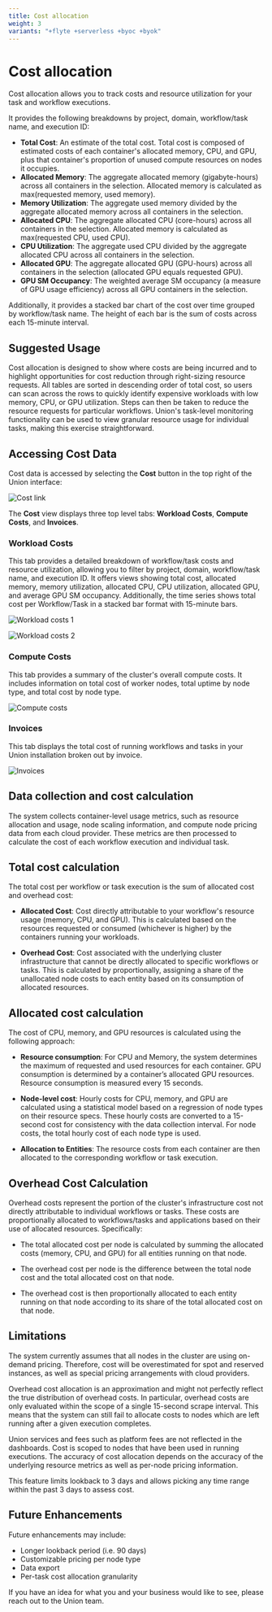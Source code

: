 ```yaml
---
title: Cost allocation
weight: 3
variants: "+flyte +serverless +byoc +byok"
---
```


# Cost allocation

Cost allocation allows you to track costs and resource utilization for your task and workflow executions.

It provides the following breakdowns by project, domain, workflow/task name, and execution ID:

* **Total Cost**: An estimate of the total cost. Total cost is composed of estimated costs of each container's allocated memory, CPU, and GPU, plus that container's proportion of unused compute resources on nodes it occupies.
* **Allocated Memory**: The aggregate allocated memory (gigabyte-hours) across all containers in the selection. Allocated memory is calculated as max(requested memory, used memory).
* **Memory Utilization**: The aggregate used memory divided by the aggregate allocated memory across all containers in the selection.
* **Allocated CPU**: The aggregate allocated CPU (core-hours) across all containers in the selection. Allocated memory is calculated as max(requested CPU, used CPU).
* **CPU Utilization**: The aggregate used CPU divided by the aggregate allocated CPU across all containers in the selection.
* **Allocated GPU**: The aggregate allocated GPU (GPU-hours) across all containers in the selection (allocated GPU equals requested GPU).
* **GPU SM Occupancy**: The weighted average SM occupancy (a measure of GPU usage efficiency) across all GPU containers in the selection.

Additionally, it provides a stacked bar chart of the cost over time grouped by workflow/task name.
The height of each bar is the sum of costs across each 15-minute interval.

## Suggested Usage

Cost allocation is designed to show where costs are being incurred and to highlight opportunities for cost reduction through right-sizing resource requests. All tables are sorted in descending order of total cost, so users can scan across the rows to quickly identify expensive workloads with low memory, CPU, or GPU utilization. Steps can then be taken to reduce the resource requests for particular workflows. Union's task-level monitoring functionality can be used to view granular resource usage for individual tasks, making this exercise straightforward.

## Accessing Cost Data

Cost data is accessed by selecting the **Cost** button in the top right of the Union interface:

![Cost link](/_static/images/user-guide/administration/cost-allocation/cost-link.png)

The **Cost** view displays three top level tabs: **Workload Costs**, **Compute Costs**, and **Invoices**.

### Workload Costs

This tab provides a detailed breakdown of workflow/task costs and resource utilization, allowing you to filter by project, domain, workflow/task name, and execution ID.
It offers views showing total cost, allocated memory, memory utilization, allocated CPU, CPU utilization, allocated GPU, and average GPU SM occupancy.
Additionally, the time series shows total cost per Workflow/Task in a stacked bar format with 15-minute bars.

![Workload costs 1](/_static/images/user-guide/administration/cost-allocation/workload-costs-1.png)

![Workload costs 2](/_static/images/user-guide/administration/cost-allocation/workload-costs-2.png)

### Compute Costs

This tab provides a summary of the cluster's overall compute costs.
It includes information on total cost of worker nodes, total uptime by node type, and total cost by node type.

![Compute costs](/_static/images/user-guide/administration/cost-allocation/compute-costs.png)

### Invoices

This tab displays the total cost of running workflows and tasks in your Union installation broken out by invoice.

![Invoices](/_static/images/user-guide/administration/cost-allocation/invoices.png)

## Data collection and cost calculation

The system collects container-level usage metrics, such as resource allocation and usage, node scaling information, and compute node pricing data from each cloud provider.
These metrics are then processed to calculate the cost of each workflow execution and individual task.

## Total cost calculation

 The total cost per workflow or task execution is the sum of allocated cost and overhead cost:

  * **Allocated Cost**: Cost directly attributable to your workflow's resource usage (memory, CPU, and GPU).
    This is calculated based on the resources requested or consumed (whichever is higher) by the containers running your workloads.

  * **Overhead Cost**: Cost associated with the underlying cluster infrastructure that cannot be directly allocated to specific workflows or tasks.
    This is calculated by proportionally, assigning a share of the unallocated node costs to each entity based on its consumption of allocated resources.

## Allocated cost calculation

The cost of CPU, memory, and GPU resources is calculated using the following approach:

* **Resource consumption**: For CPU and Memory, the system determines the maximum of requested and used resources for each container.
GPU consumption is determined by a container’s allocated GPU resources.
Resource consumption is measured every 15 seconds.

* **Node-level cost**: Hourly costs for CPU, memory, and GPU are calculated using a statistical model based on a regression of node types on their resource specs.
These hourly costs are converted to a 15-second cost for consistency with the data collection interval.
For node costs, the total hourly cost of each node type is used.

* **Allocation to Entities**: The resource costs from each container are then allocated to the corresponding workflow or task execution.

## Overhead Cost Calculation

Overhead costs represent the portion of the cluster's infrastructure cost not directly attributable to individual workflows or tasks.
These costs are proportionally allocated to workflows/tasks and applications based on their use of allocated resources. Specifically:

* The total allocated cost per node is calculated by summing the allocated costs (memory, CPU, and GPU) for all entities running on that node.

* The overhead cost per node is the difference between the total node cost and the total allocated cost on that node.

* The overhead cost is then proportionally allocated to each entity running on that node according to its share of the total allocated cost on that node.

## Limitations

The system currently assumes that all nodes in the cluster are using on-demand pricing.
Therefore, cost will be overestimated for spot and reserved instances, as well as special pricing arrangements with cloud providers.

Overhead cost allocation is an approximation and might not perfectly reflect the true distribution of overhead costs.
In particular, overhead costs are only evaluated within the scope of a single 15-second scrape interval.
This means that the system can still fail to allocate costs to nodes which are left running after a given execution completes.

Union services and fees such as platform fees are not reflected in the dashboards.
Cost is scoped to nodes that have been used in running executions.
The accuracy of cost allocation depends on the accuracy of the underlying resource metrics as well as per-node pricing information.

This feature limits lookback to 3 days and allows picking any time range within the past 3 days to assess cost.

## Future Enhancements

Future enhancements may include:

* Longer lookback period (i.e. 90 days)
* Customizable pricing per node type
* Data export
* Per-task cost allocation granularity

If you have an idea for what you and your business would like to see, please reach out to the Union team.
